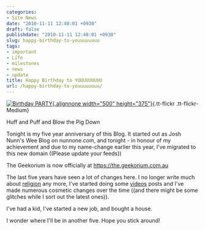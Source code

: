 ```yaml
---
categories:
- Site News
date: "2010-11-11 12:48:01 +0930"
draft: false
publishdate: "2010-11-11 12:48:01 +0930"
slug: happy-birthday-to-youuuuuuuu
tags:
- important
- Life
- milestones
- news
- update
title: Happy Birthday to YOUUUUUUUU
url: /happy-birthday-to-youuuuuuuu/
---
```

[![Birthday
PARTY](//farm5.static.flickr.com/4116/4825980910_cd0f468596.jpg){.alignnone
width="500"
height="375"}](//www.flickr.com/photos/joshnunn/4825980910/ "Birthday PARTY"){.tt-flickr
.tt-flickr-Medium}

Huff and Puff and Blow the Pig Down

Tonight is my five year anniversary of this Blog. It started out as Josh
Nunn's Wee Blog on nunnone.com, and tonight - in honour of my
achievement and due to my name-change earlier this year, I've migrated
to this new domain ((Please update your feeds![]()))

The Geekorium is now officially at https://the.geekorium.com.au

The last five years have seen a lot of changes here. I no longer write
much about [religion](//the.geekorium.com.au/category/blog/religion/)
any more, I've started doing some
[videos](//the.geekorium.com.au/category/video/) posts and I've made
numerous cosmetic changes over the time ((and there might be some
glitches while I sort out the latest ones)).

I've had a kid, I've started a new job, and bought a house.

I wonder where I'll be in another five. Hope you stick around!